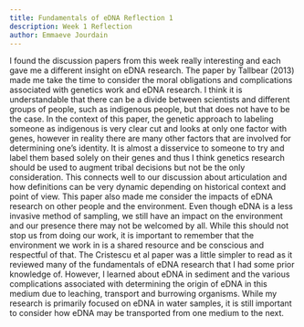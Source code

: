 ```yaml
---
title: Fundamentals of eDNA Reflection 1
description: Week 1 Reflection 
author: Emmaeve Jourdain 
---
```


I found the discussion papers from this week really interesting and each gave me a different insight on eDNA research. The paper by Tallbear (2013) made me take the time to consider the moral obligations and complications associated with genetics work and eDNA research. I think it is understandable that there can be a divide between scientists and different groups of people, such as indigenous people, but that does not have to be the case. In the context of this paper, the genetic approach to labeling someone as indigenous is very clear cut and looks at only one factor with genes, however in reality there are many other factors that are involved for determining one’s identity. It is almost a disservice to someone to try and label them based solely on their genes and thus I think genetics research should be used to augment tribal decisions but not be the only consideration. This connects well to our discussion about articulation and how definitions can be very dynamic depending on historical context and point of view. This paper also made me consider the impacts of eDNA research on other people and the environment. Even though eDNA is a less invasive method of sampling, we still have an impact on the environment and our presence there may not be welcomed by all. While this should not stop us from doing our work, it is important to remember that the environment we work in is a shared resource and be conscious and respectful of that. The Cristescu et al paper was a little simpler to read as it reviewed many of the fundamentals of eDNA research that I had some prior knowledge of. However, I learned about eDNA in sediment and the various complications associated with determining the origin of eDNA in this medium due to leaching, transport and burrowing organisms. While my research is primarily focused on eDNA in water samples, it is still important to consider how eDNA may be transported from one medium to the next. 

